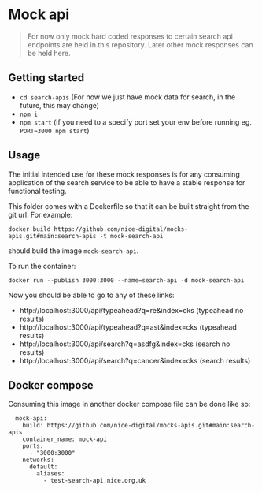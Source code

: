 # Mock api

> For now only mock hard coded responses to certain search api endpoints are held in this repository.  Later other mock responses can be held here.

## Getting started

- `cd search-apis` (For now we just have mock data for search, in the future, this may change)
- `npm i`
- `npm start` (if you need to a specify port set your env before running eg. `PORT=3000 npm start`)

 
## Usage

The initial intended use for these mock responses is for any consuming application of the search service to be able to have a stable response for functional testing.

This folder comes with a Dockerfile so that it can be built straight from the git url.  For example:

```
docker build https://github.com/nice-digital/mocks-apis.git#main:search-apis -t mock-search-api
```

should build the image `mock-search-api`. 

To run the container:

`docker run --publish 3000:3000 --name=search-api -d mock-search-api`

Now you should be able to go to any of these links:

- http://localhost:3000/api/typeahead?q=re&index=cks (typeahead no results)
- http://localhost:3000/api/typeahead?q=ast&index=cks (typeahead results)
- http://localhost:3000/api/search?q=asdfg&index=cks (search no results)
- http://localhost:3000/api/search?q=cancer&index=cks (search results)

## Docker compose

Consuming this image in another docker compose file can be done like so:

```
  mock-api:
    build: https://github.com/nice-digital/mocks-apis.git#main:search-apis
    container_name: mock-api
    ports:
      - "3000:3000"
    networks:
      default:
        aliases:
          - test-search-api.nice.org.uk
```

